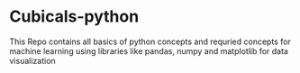 ﻿# Cubicals-python
This Repo contains all basics of python concepts and requried concepts for machine learning using libraries like pandas, numpy and matplotlib for data visualization
